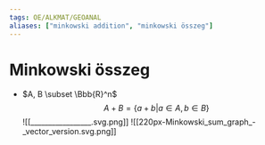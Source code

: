 ```yaml
---
tags: OE/ALKMAT/GEOANAL
aliases: ["minkowski addition", "minkowski összeg"]
---
```

# Minkowski összeg
- $A, B \subset \Bbb{R}^n$
$$A+B = \{a + b | a \in A, b \in B\}$$
![[_________________.svg.png]]
![[220px-Minkowski_sum_graph_-_vector_version.svg.png]]
